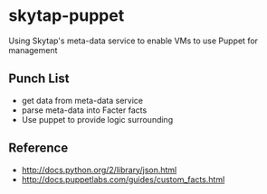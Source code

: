 skytap-puppet
=============

Using Skytap's meta-data service to enable VMs to use Puppet for management


## Punch List
- get data from meta-data service
- parse meta-data into Facter facts
- Use puppet to provide logic surrounding 

## Reference
- http://docs.python.org/2/library/json.html
- http://docs.puppetlabs.com/guides/custom_facts.html

